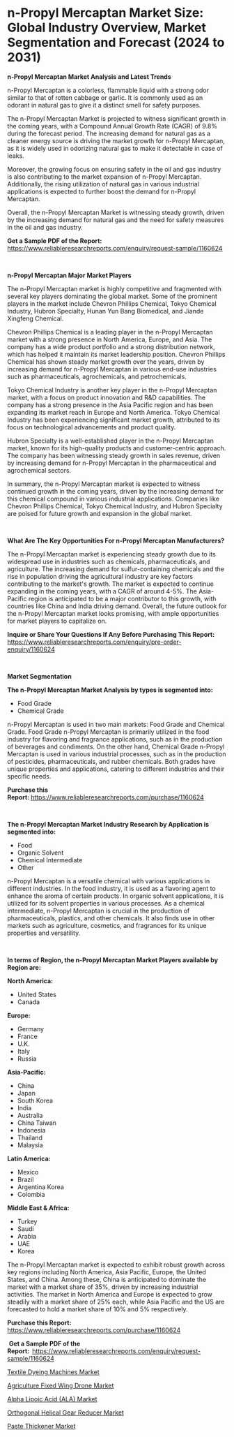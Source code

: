 <p><h1>n-Propyl Mercaptan Market Size: Global Industry Overview, Market Segmentation and Forecast (2024 to 2031)</h1></p><p><strong>n-Propyl Mercaptan Market Analysis and Latest Trends</strong></p>
<p><p>n-Propyl Mercaptan is a colorless, flammable liquid with a strong odor similar to that of rotten cabbage or garlic. It is commonly used as an odorant in natural gas to give it a distinct smell for safety purposes.</p><p>The n-Propyl Mercaptan Market is projected to witness significant growth in the coming years, with a Compound Annual Growth Rate (CAGR) of 9.8% during the forecast period. The increasing demand for natural gas as a cleaner energy source is driving the market growth for n-Propyl Mercaptan, as it is widely used in odorizing natural gas to make it detectable in case of leaks.</p><p>Moreover, the growing focus on ensuring safety in the oil and gas industry is also contributing to the market expansion of n-Propyl Mercaptan. Additionally, the rising utilization of natural gas in various industrial applications is expected to further boost the demand for n-Propyl Mercaptan.</p><p>Overall, the n-Propyl Mercaptan Market is witnessing steady growth, driven by the increasing demand for natural gas and the need for safety measures in the oil and gas industry.</p></p>
<p><strong>Get a Sample PDF of the Report:&nbsp;</strong> <a href="https://www.reliableresearchreports.com/enquiry/request-sample/1160624">https://www.reliableresearchreports.com/enquiry/request-sample/1160624</a></p>
<p>&nbsp;</p>
<p><strong>n-Propyl Mercaptan Major Market Players</strong></p>
<p><p>The n-Propyl Mercaptan market is highly competitive and fragmented with several key players dominating the global market. Some of the prominent players in the market include Chevron Phillips Chemical, Tokyo Chemical Industry, Hubron Specialty, Hunan Yun Bang Biomedical, and Jiande Xingfeng Chemical.</p><p>Chevron Phillips Chemical is a leading player in the n-Propyl Mercaptan market with a strong presence in North America, Europe, and Asia. The company has a wide product portfolio and a strong distribution network, which has helped it maintain its market leadership position. Chevron Phillips Chemical has shown steady market growth over the years, driven by increasing demand for n-Propyl Mercaptan in various end-use industries such as pharmaceuticals, agrochemicals, and petrochemicals.</p><p>Tokyo Chemical Industry is another key player in the n-Propyl Mercaptan market, with a focus on product innovation and R&D capabilities. The company has a strong presence in the Asia Pacific region and has been expanding its market reach in Europe and North America. Tokyo Chemical Industry has been experiencing significant market growth, attributed to its focus on technological advancements and product quality.</p><p>Hubron Specialty is a well-established player in the n-Propyl Mercaptan market, known for its high-quality products and customer-centric approach. The company has been witnessing steady growth in sales revenue, driven by increasing demand for n-Propyl Mercaptan in the pharmaceutical and agrochemical sectors.</p><p>In summary, the n-Propyl Mercaptan market is expected to witness continued growth in the coming years, driven by the increasing demand for this chemical compound in various industrial applications. Companies like Chevron Phillips Chemical, Tokyo Chemical Industry, and Hubron Specialty are poised for future growth and expansion in the global market.</p></p>
<p>&nbsp;</p>
<p><strong>What Are The Key Opportunities For n-Propyl Mercaptan Manufacturers?</strong></p>
<p><p>The n-Propyl Mercaptan market is experiencing steady growth due to its widespread use in industries such as chemicals, pharmaceuticals, and agriculture. The increasing demand for sulfur-containing chemicals and the rise in population driving the agricultural industry are key factors contributing to the market's growth. The market is expected to continue expanding in the coming years, with a CAGR of around 4-5%. The Asia-Pacific region is anticipated to be a major contributor to this growth, with countries like China and India driving demand. Overall, the future outlook for the n-Propyl Mercaptan market looks promising, with ample opportunities for market players to capitalize on.</p></p>
<p><strong>Inquire or Share Your Questions If Any Before Purchasing This Report:</strong> <a href="https://www.reliableresearchreports.com/enquiry/pre-order-enquiry/1160624">https://www.reliableresearchreports.com/enquiry/pre-order-enquiry/1160624</a></p>
<p>&nbsp;</p>
<p><strong>Market Segmentation</strong></p>
<p><strong>The n-Propyl Mercaptan Market Analysis by types is segmented into:</strong></p>
<p><ul><li>Food Grade</li><li>Chemical Grade</li></ul></p>
<p><p>n-Propyl Mercaptan is used in two main markets: Food Grade and Chemical Grade. Food Grade n-Propyl Mercaptan is primarily utilized in the food industry for flavoring and fragrance applications, such as in the production of beverages and condiments. On the other hand, Chemical Grade n-Propyl Mercaptan is used in various industrial processes, such as in the production of pesticides, pharmaceuticals, and rubber chemicals. Both grades have unique properties and applications, catering to different industries and their specific needs.</p></p>
<p><strong>Purchase this Report:&nbsp;</strong><a href="https://www.reliableresearchreports.com/purchase/1160624">https://www.reliableresearchreports.com/purchase/1160624</a></p>
<p>&nbsp;</p>
<p><strong>The n-Propyl Mercaptan Market Industry Research by Application is segmented into:</strong></p>
<p><ul><li>Food</li><li>Organic Solvent</li><li>Chemical Intermediate</li><li>Other</li></ul></p>
<p><p>n-Propyl Mercaptan is a versatile chemical with various applications in different industries. In the food industry, it is used as a flavoring agent to enhance the aroma of certain products. In organic solvent applications, it is utilized for its solvent properties in various processes. As a chemical intermediate, n-Propyl Mercaptan is crucial in the production of pharmaceuticals, plastics, and other chemicals. It also finds use in other markets such as agriculture, cosmetics, and fragrances for its unique properties and versatility.</p></p>
<p>&nbsp;</p>
<p><strong>In terms of Region, the n-Propyl Mercaptan Market Players available by Region are:</strong></p>
<p>
    <p> <strong> North America: </strong>
        <ul>
            <li>United States</li>
            <li>Canada</li>
        </ul>
        </p> 
    <p> <strong> Europe: </strong>
        <ul>
            <li>Germany</li>
            <li>France</li>
            <li>U.K.</li>
            <li>Italy</li>
            <li>Russia</li>
        </ul>
        </p> 
    <p> <strong> Asia-Pacific: </strong>
        <ul>
            <li>China</li>
            <li>Japan</li>
            <li>South Korea</li>
            <li>India</li>
            <li>Australia</li>
            <li>China Taiwan</li>
            <li>Indonesia</li>
            <li>Thailand</li>
            <li>Malaysia</li>
        </ul>
        </p> 
    <p> <strong> Latin America: </strong>
        <ul>
            <li>Mexico</li>
            <li>Brazil</li>
            <li>Argentina Korea</li>
            <li>Colombia</li>
        </ul>
        </p> 
    <p> <strong> Middle East & Africa: </strong>
        <ul>
            <li>Turkey</li>
            <li>Saudi</li>
            <li>Arabia</li>
            <li>UAE</li>
            <li>Korea</li>
        </ul>
    </p>
    </p>
<p><p>The n-Propyl Mercaptan market is expected to exhibit robust growth across key regions including North America, Asia Pacific, Europe, the United States, and China. Among these, China is anticipated to dominate the market with a market share of 35%, driven by increasing industrial activities. The market in North America and Europe is expected to grow steadily with a market share of 25% each, while Asia Pacific and the US are forecasted to hold a market share of 10% and 5% respectively.</p></p>
<p><strong>Purchase this Report: </strong><a href="https://www.reliableresearchreports.com/purchase/1160624">https://www.reliableresearchreports.com/purchase/1160624</a></p>
<p>&nbsp;<strong>Get a Sample PDF of the Report:&nbsp;&nbsp;</strong><a href="https://www.reliableresearchreports.com/enquiry/request-sample/1160624">https://www.reliableresearchreports.com/enquiry/request-sample/1160624</a></p>
<p><strong></strong></p>
<p><p><a href="https://medium.com/@laurenglover76/textile-dyeing-machines-market-trends-and-market-analysis-forecasted-for-period-2024-2031-3648dc697328">Textile Dyeing Machines Market</a></p><p><a href="https://medium.com/@laurenglover76/analyzing-agriculture-fixed-wing-drone-market-global-industry-perspective-and-forecast-2024-to-5aea5fc4869e">Agriculture Fixed Wing Drone Market</a></p><p><a href="https://github.com/YashRP12/Market-Research-Report-List-3/blob/main/alpha-lipoic-acid-ala-market.md">Alpha Lipoic Acid (ALA) Market</a></p><p><a href="https://github.com/Angelnienowdseej3e45z3p8c/Market-Research-Report-List-1/blob/main/orthogonal-helical-gear-reducer-market.md">Orthogonal Helical Gear Reducer Market</a></p><p><a href="https://medium.com/@christopherbennett19/paste-thickener-market-size-reveals-the-best-marketing-channels-in-global-industry-632121c005fd">Paste Thickener Market</a></p></p>